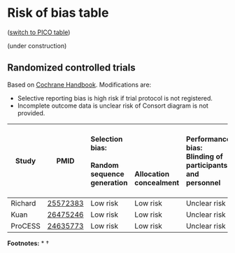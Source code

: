 # Risk of bias table
([switch to PICO table](pico-table.md))

(under construction)

## Randomized controlled trials
Based on [Cochrane Handbook](http://handbook.cochrane.org/chapter_8/table_8_5_d_criteria_for_judging_risk_of_bias_in_the_risk_of.htm). Modifications are:
* Selective reporting bias is high risk if trial protocol is not registered.
* Incomplete outcome data is unclear risk of Consort diagram is not provided.

|  Study        |  PMID | Selection bias:<br/><br/>Random sequence generation<br/>| <br/><br/><br/><br/>Allocation concealment|Performance bias:<br/>Blinding of participants and personnel|Detection bias:<br/><br/>Blinding of outcome assessment<br/>|Attrition bias:<br/><br/>Incomplete outcome data<br/>|Reporting bias:<br/><br/><br/>Selective reporting|Other biases:<br/><br/>E.g. imbalanced compliance , co-interventions, or other<br/>|
| ------------- |--------------------------------------|:---------|:---------|:--------------|:------------|:----------|:----------|:----------|
| Richard       |[25572383](http://pubmed.gov/25572383)|Low risk |Low risk |Unclear risk |Unclear risk |Low risk |Low risk|Low risk|
| Kuan          |[26475246](http://pubmed.gov/26475246)|Low risk |Low risk |Unclear risk |Unclear risk |Low risk|Low risk|Low risk|
| ProCESS       |[24635773](http://pubmed.gov/24635773)|Low risk |Low risk |Unclear risk |Low risk     |Low risk |Low risk|Low risk|

**Footnotes:**
*
†
